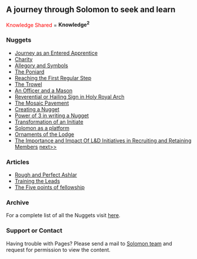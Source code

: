 ## A journey through Solomon to seek and learn

<span style="color:red">Knowledge Shared</span> = **Knowledge<sup>2</sup>**



### Nuggets
- [Journey as an Entered Apprentice](https://drive.google.com/file/d/1SET2jRQ50w4Sw2rT6eCJe84GjIs7RJF8/view?usp=sharing)
- [Charity](https://drive.google.com/file/d/1R8h9E3H5dt13ZC1Y-3RpqJK5Gilj9OSH/view?usp=sharing)
- [Allegory and Symbols](https://drive.google.com/file/d/1huSa7NDRBUsOJdZn69A_G35hGagFFTCF/view?usp=sharing)
- [The Poniard](https://drive.google.com/file/d/1L9pE1dQ4bXO1DxC16hYRAz7m4_QykMM8/view?usp=sharing)
- [Reaching the First Regular Step](https://drive.google.com/file/d/1iwESjCmaUFpSzgB2_lMrGd_mKMtt25ey/view?usp=sharing)
- [The Trowel](https://drive.google.com/file/d/1a1uJxBL73GGV-rjmk6oA4l0SJbFD5v3j/view?usp=sharing)
- [An Officer and a Mason](https://drive.google.com/file/d/1BM8blOwyv7KVbtsxCPDaRiAtt-Sy6FcQ/view?usp=sharing)
- [Reverential or Hailing Sign in Holy Royal Arch](https://drive.google.com/file/d/18ogy0IREGs6h12BTx6-eheB83mksDpKv/view?usp=sharing)
- [The Mosaic Pavement](https://drive.google.com/file/d/1Iw1jpqF36n5EJVcOAQS1tDvvyVlIYUAF/view?usp=sharing)
- [Creating a Nugget](https://drive.google.com/file/d/1Hu469imiceIvzgLzJhlolw5i0eKbnWUX/view?usp=sharing)
- [Power of 3 in writing a Nugget](https://drive.google.com/file/d/1KgkWl9_0bxC3c30akhFx2_PjCA07gKV_/view?usp=sharing)
- [Transformation of an Initiate](https://drive.google.com/file/d/1AJUIlUXqGsjH1LGNQ8hAVZ7pyb9bLGtB/view?usp=sharing)
- [Solomon as a platform](https://drive.google.com/file/d/1oPo19TzWzdxjBY7YNT27hjfnQh7jBlSY/view?usp=sharing)
- [Ornaments of the Lodge](https://drive.google.com/file/d/1TdC9G8GPeEnyBEH6YB6Fl0b6qiCPtvjF/view?usp=sharing)
- [The Importance and Impact Of L&D Initiatives in Recruiting and Retaining Members](https://drive.google.com/file/d/1nnegkBkxQe5B_TenvJczQMYuf8Y7XYpz/view?usp=sharing)
[next>>](https://dglmadras.github.io/index2.html)

### Articles
- [Rough and Perfect Ashlar](https://drive.google.com/file/d/1wsKWVqiPKJBq59WJMGjUa8_MonJRpz0I/view?usp=sharing)
- [Training the Leads](https://drive.google.com/file/d/1KHwT-wOQDGrq-ECmS684kaDODAHJo1JE/view?usp=sharing)
- [The Five points of fellowship](https://drive.google.com/file/d/1J2G3bADYAYQCB8TF5stHwtL9U5EXwnw5/view?usp=sharing)


### Archive

For a complete list of all the Nuggets visit [here](https://drive.google.com/drive/folders/147uXBFWWlQIHzXuBEpQRmcC8zFldPIxi).

### Support or Contact

Having trouble with Pages? Please send a mail to  [Solomon team](mailto:asksolomon@dglofmadras.org) and request for permission to view the content.
